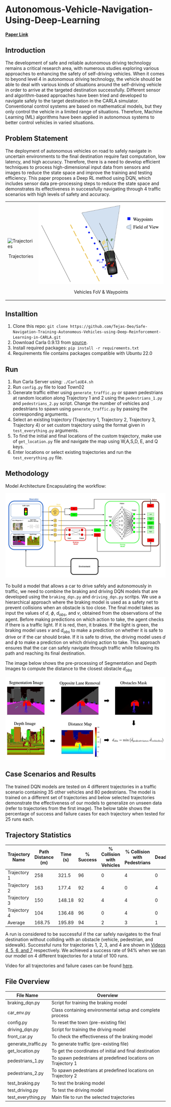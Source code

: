 # Autonomous-Vehicle-Navigation-Using-Deep-Learning

**[Paper Link](https://drive.google.com/file/d/1-GqUQUW696-wRDpZN61SrFRGXc5QeCao/view?usp=sharing)**

## Introduction
The development of safe and reliable autonomous driving technology remains a critical research area, with numerous studies exploring various approaches to enhancing the safety of self-driving vehicles. When it comes to beyond level 4 in autonomous driving technology, the vehicle should be able to deal with various kinds of situations around the self-driving vehicle in order to arrive at the targeted destination successfully. Different sensor and algorithm-based approaches have been tried and developed to navigate safely to the target destination in the CARLA simulator. Conventional control systems are based on mathematical models, but they only control the vehicle in a limited range of situations. Therefore, Machine Learning (ML) algorithms have been applied in autonomous systems to better control vehicles in varied situations.



## Problem Statement
The deployment of autonomous vehicles on road to safely navigate in uncertain environments to the final destination require fast computation, low latency, and high accuracy. Therefore, there is a need to develop efficient techniques to process high-dimensional input data from sensors and images to reduce the state space and improve the training and testing efficiency. This paper proposes a Deep RL method using DQN, which includes sensor data pre-processing steps to reduce the state space and demonstrates its effectiveness in successfully navigating through 4 traffic scenarios with high levels of safety and accuracy.

<table>
  <tr>
    <td>
      <img src="/images/trajs.png" alt="Trajectories" width="100%">
      <p align="center">Trajectories</p>
    </td>
    <td>
      <img src="images/schemes.png" alt="Schematic" width="100%">
      <p align="center">Vehicles FoV & Waypoints</p>
    </td>
  </tr>
</table>


<!-- <img src="/images/trajs.png" alt="Trajectories" width=50% style="display: block; margin: 0 auto;">
 -->


## Installtion
1. Clone this repo: `git clone https://github.com/Tejas-Deo/Safe-Navigation-Training-Autonomous-Vehicles-using-Deep-Reinforcement-Learning-in-CARLA.git`
2. Download Carla 0.9.13 from [source](https://github.com/carla-simulator/carla/releases). 
3. Install required packages: `pip install -r requirements.txt`
4. Requirements file contains packages compatible with Ubuntu 22.0



## Run
1. Run Carla Server using: `./CarlaUE4.sh`
2. Run `config.py` file to load Town02
3. Generate traffic either using `generate_traffic.py` or spawn pedestrians at random location along Trajectory 1 and 2 using the `pedestrians_1.py` and `pedestrians_2.py` script. Change the number of vehicles and pedestrians to spawn using `generate_traffic.py` by passing the corresponding arguments.
4. Select an existing trajectory (Trajectory 1, Trajectory 2, Trajectory 3, Trajectory 4) or set custom trajectory using the format given in `test_everything.py` arguments.
5. To find the initial and final locations of the custom trajectory, make use of `get_location.py` file and navigate the map using W,A,S,D, E, and Q keys. 
6. Enter locations or select existing trajectories and run the `test_everything.py` file.



## Methodology
Model Architecture Encapsulating the workflow:

<center><img src="/images/model.jpg" alt="Model Architecture"></center>

To build a model that allows a car to drive safely and autonomously in traffic, we need to combine the braking and driving DQN models that are developed using the `braking_dqn.py` and `driving_dqn.py` scritps. We use a hierarchical approach where the braking model is used as a safety net to prevent collisions when an obstacle is too close. The final model takes as input the values of $d$, $\phi$, $d_{obs}$, and $v$, obtained from the observations of the agent. Before making predictions on which action to take, the agent checks if there is a traffic light. If it is red, then, it brakes. If the light is green, the braking model uses $v$ and $d_{obs}$ to make a prediction on whether it is safe to drive or if the car should brake. If it is safe to drive, the driving model uses $d$ and $\phi$ to make a prediction on which driving action to take. This approach ensures that the car can safely navigate through traffic while following its path and reaching its final destination.

The image below shows the pre-processing of Segmentation and Depth Images to compute the distance to the closest obstacle $d_{obs}$

<center><img src="/images/preprocessing_step.jpg" alt="Model Architecture"></center>


## Case Scenarios and Results
The trained DQN models are tested on 4 different trajectories in a traffic scenario containing 35 other vehicles and 80 pedestrians. The model is trained on a different set of trajectories and below selected trajectories demonstrate the effectiveness of our models to generalize on unseen data (refer to trajectories from the first image). The below table shows the percentage of success and failure cases for each trajectory when tested for 25 runs each.


## Trajectory Statistics

| Trajectory Name | Path Distance (m) | Time (s) | % Success | % Collision with Vehicles | % Collision with Pedestrians | Deadlocks |
| --------------- | ----------------- | -------- | --------- | ------------------------ | ---------------------------- | --------- |
| Trajectory 1    | 258               | 321.5    | 96        | 0                        | 4                            | 0         |
| Trajectory 2    | 163               | 177.4    | 92        | 4                        | 0                            | 4         |
| Trajectory 3    | 150               | 148.18   | 92        | 4                        | 4                            | 0         |
| Trajectory 4    | 104               | 136.48   | 96        | 0                        | 4                            | 0         |
| Average         | 168.75            | 195.89   | 94        | 2                        | 3                            | 1         |

A run is considered to be successful if the car safely navigates to the final destination without colliding with an obstacle (vehicle, pedestrian, and sidewalk). Successful runs for trajectories 1, 2, 3, and 4 are shown in [Videos 4, 5, 6, and 7](https://drive.google.com/drive/folders/1dLaCMtb7UOpxs6karu0RshLH0Opd3Izp?usp=sharing) respectively. We achieved a success rate of 94\% when we ran our model on 4 different trajectories for a total of 100 runs. 

Video for all trajectories and failure cases can be found [here](https://drive.google.com/drive/folders/1dLaCMtb7UOpxs6karu0RshLH0Opd3Izp?usp=sharing). 


## File Overview

| File Name          | Overview                                                                                       |
| ------------------| ----------------------------------------------------------------------------------------------|
| braking_dqn.py     | Script for training the braking model                                                        |
| car_env.py         | Class containing environmental setup and complete process                                    |
| config.py          | To reset the town (pre-existing file)                                                         |
| driving_dqn.py     | Script for training the driving model                                                         |
| front_car.py       | To check the effectiveness of the braking model                                               |
| generate_traffic.py| To generate traffic (pre-existing file)                                                        |
| get_location.py    | To get the coordinates of initial and final destination                                       |
| pedestrians_1.py   | To spawn pedestrians at predefined locations on Trajectory 1                                  |
| pedestrians_2.py   | To spawn pedestrians at predefined locations on Trajectory 2                                  |
| test_braking.py    | To test the braking model                                                                     |
| test_driving.py    | To test the driving model                                                                     |
| test_everything.py | Main file to run the selected trajectories                                                     |
